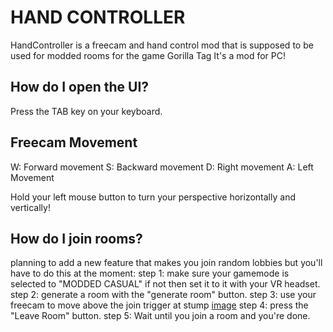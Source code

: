# HAND CONTROLLER

HandController is a freecam and hand control mod that is supposed to be used for modded rooms for the game Gorilla Tag
It's a mod for PC!

## How do I open the UI?
Press the TAB key on your keyboard.

## Freecam Movement

W: Forward movement
S: Backward movement
D: Right movement
A: Left Movement

Hold your left mouse button to turn your perspective horizontally and vertically!

## How do I join rooms?
planning to add a new feature that makes you join random lobbies but you'll have to do this at the moment:
step 1: make sure your gamemode is selected  to "MODDED CASUAL" if not then set it to it with your VR headset.
step 2: generate a room with the "generate room" button.
step 3: use your freecam to move above the join trigger at stump 
[image](https://github.com/user-attachments/assets/9e6330f4-e039-42b1-9420-a937a95a003e)
step 4: press the "Leave Room" button.
step 5: Wait until you join a room and you're done.
